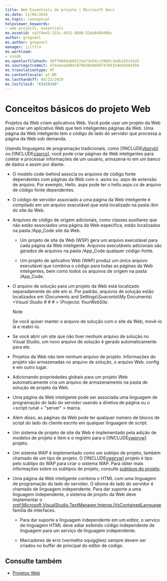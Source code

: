 ```yaml
---
title: Web Essentials do projeto | Microsoft Docs
ms.date: 11/04/2016
ms.topic: conceptual
helpviewer_keywords:
- web projects, essentials
ms.assetid: ca2f4e43-322c-4431-8680-52da846940bc
author: gregvanl
ms.author: gregvanl
manager: jillfra
ms.workload:
- vssdk
ms.openlocfilehash: 30ffd684eb6527ee73e54cc590dc3e4b1d3c51d3
ms.sourcegitcommit: 47eeeeadd84c879636e9d48747b615de69384356
ms.translationtype: HT
ms.contentlocale: pt-BR
ms.lasthandoff: 04/23/2019
ms.locfileid: "63429348"
---
```

# <a name="web-project-essentials"></a>Conceitos básicos do projeto Web
Projetos da Web criam aplicativos Web. Você pode usar um projeto da Web para criar um aplicativo Web que tem inteligentes páginas da Web. Uma página da Web inteligente tem o código do lado do servidor que processa a página da Web sob demanda.

 Usando linguagens de programação tradicionais, como [!INCLUDE[vbprvb](../../code-quality/includes/vbprvb_md.md)] ou [!INCLUDE[csprcs](../../data-tools/includes/csprcs_md.md)], você pode criar páginas de Web inteligentes para coletar e processar informações de um usuário, armazená-lo em um banco de dados e assim por diante.

- O modelo code-behind associa os arquivos de código fonte dependentes com páginas da Web com o. asmx ou. aspx de extensão de arquivo. Por exemplo, Hello. aspx pode ter o hello.aspx.cs de arquivo de código fonte dependentes.

- O código de servidor associado a uma página da Web inteligente é compilado em um arquivo executável que está localizado na pasta /bin do site da Web.

- Arquivos de código de origem adicionais, como classes auxiliares que não estão associados uma página da Web específica, estão localizados na pasta /App_Code site da Web.

  - Um projeto de site da Web (WSP) gera um arquivo executável para cada página da Web inteligente. Arquivos executáveis adicionais são gerados de arquivos na pasta /App_Code qualquer código-fonte.

  - Um projeto de aplicativo Web (WAP) produz um único arquivo executável que combina o código para todas as páginas da Web inteligentes, bem como todos os arquivos de origem na pasta /App_Code.

- O arquivo de solução para um projeto da Web está localizado separadamente do site em si. Por padrão, arquivos de solução estão localizados em \Documents and Settings\\*Suaconta*\My Documents\\*\<Visual Studio # # # >* \Projects\\ *YourWebSite*.

  > [!NOTE]
  > Se você quiser manter o arquivo de solução com o site da Web, movê-lo lá e reabri-lo.

- Se você abrir um site que não tiver nenhum arquivo de solução no Visual Studio, um novo arquivo de solução é gerado automaticamente para ele.

- Projetos da Web não tem nenhum arquivo de projeto. Informações do projeto são armazenadas no arquivo de solução, o arquivo Web. config e em outro lugar.

- Adicionando propriedades globais para um projeto Web automaticamente cria um arquivo de armazenamento na pasta de solução de projeto da Web.

- Uma página da Web inteligente pode ser associada uma linguagem de programação do lado do servidor usando a diretiva de página ou o \<script runat = "server" > marca.

- Além disso, as páginas da Web pode ter qualquer número de blocos de script do lado do cliente escrito em qualquer linguagem de script.

- Um sistema de projeto de site da Web é implementado pela adição de modelos de projeto e item e o registro para o [!INCLUDE[vwprvw](../../extensibility/internals/includes/vwprvw_md.md)] projeto.

- Um sistema WAP é implementado como um subtipo de projeto, também chamado de um tipo de projeto. O [!INCLUDE[vwprvw](../../extensibility/internals/includes/vwprvw_md.md)] projeto é tipo pelo subtipo do WAP para criar o sistema WAP. Para obter mais informações sobre os subtipos de projeto, consulte [subtipos do projeto](../../extensibility/internals/project-subtypes.md).

- Uma página da Web inteligente combina o HTML com uma linguagem de programação do lado do servidor. O idioma do lado do servidor é chamado de linguagem independente. Para dar suporte a uma linguagem independente, o sistema de projeto da Web deve implementar o <xref:Microsoft.VisualStudio.TextManager.Interop.IVsContainedLanguage> família de interfaces.

  - Para dar suporte a linguagem independente em um editor, o serviço de linguagem HTML deve adiar exibindo código independente de linguagem para um serviço de linguagem independente.

  - Marcadores de erro (vermelho squigglies) sempre devem ser criados no buffer de principal do editor de código.

## <a name="see-also"></a>Consulte também
- [Projetos Web](../../extensibility/internals/web-projects.md)